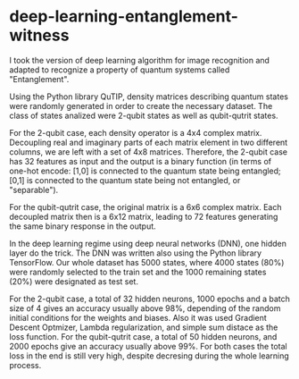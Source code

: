 # deep-learning-entanglement-witness

I took the version of deep learning algorithm for image recognition and adapted to recognize a property of quantum systems called  "Entanglement". 

Using the Python library QuTIP, density matrices describing quantum states were randomly generated in order to create the necessary dataset. The class of states analized were 2-qubit states as well as qubit-qutrit states.

For the 2-qubit case, each density operator is a 4x4 complex matrix. Decoupling real and imaginary parts of each matrix element in two different columns, we are left with a set of 4x8 matrices. Therefore, the 2-qubit case has 32 features as input and the output is a binary function (in terms of one-hot encode: [1,0] is connected to the quantum state being entangled; [0,1] is connected to the quantum state being not entangled, or "separable").

For the qubit-qutrit case, the original matrix is a 6x6 complex matrix. Each decoupled matrix then is a 6x12 matrix, leading to 72 features generating the same binary response in the output.

In the deep learning regime using deep neural networks (DNN), one hidden layer do the trick. The DNN was written also using the Python library TensorFlow. Our whole dataset has 5000 states, where 4000 states (80%) were randomly selected to the train set and the 1000 remaining states (20%) were designated as test set.

For the 2-qubit case, a total of 32 hidden neurons, 1000 epochs and a batch size of 4 gives an accuracy usually above 98%, depending of the random initial conditions for the weights and biases. Also it was used Gradient Descent Optmizer, Lambda regularization, and simple sum distace as the loss function. For the qubit-qutrit case, a total of 50 hidden neurons, and 2000 epochs give an accuracy usually above 99%. For both cases the total loss in the end is still very high, despite decresing during the whole learning process.
